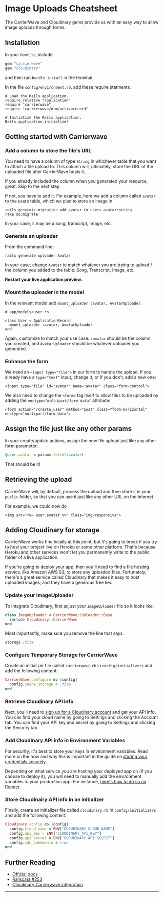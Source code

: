 # Image Uploads Cheatsheet

The CarrierWave and Cloudinary gems provide us with an easy way to allow image
uploads through forms.

## Installation

In your `Gemfile`, include

```ruby
gem "carrierwave"
gem "cloudinary"
```

and then run `bundle install` in the terminal.

In the file `config/environment.rb`, add these require statments:

```ruby{3-4}
# Load the Rails application.
require_relative "application"
require "carrierwave"
require "carrierwave/orm/activerecord"

# Initialize the Rails application.
Rails.application.initialize!
```

## Getting started with Carrierwave

### Add a column to store the file's URL

You need to have a column of type `String` in whichever table that you want to
attach a file upload to. This column will, ultimately, store the URL of the
uploaded file after CarrierWave hosts it.

If you already included the column when you generated your resource, great. Skip
to the next step.

If not, you have to add it. For example, here we add a column called `avatar` to
the users table, which we plan to store an image in:

```
rails generate migration add_avatar_to_users avatar:string
rake db:migrate
```

In your case, it may be a song, transcript, image, etc.

### Generate an uploader

From the command line:

```
rails generate uploader Avatar
```

In your case, change `Avatar` to match whatever you are trying to upload / the
column you added to the table: Song, Transcript, Image, etc.

**Restart your live application preview.**

### Mount the uploader in the model

In the relevant model add `mount_uploader :avatar, AvatarUploader`.

```ruby{4}
# app/models/user.rb

class User < ApplicationRecord
  mount_uploader :avatar, AvatarUploader
end
```

Again, customize to match your use case. `:avatar` should be the column you
created, and `AvatarUploader` should be whatever uploader you generated.

### Enhance the form

We need an `<input type="file">` in our form to handle the upload. If you
already have a `type="text"` input, change it; or if you don't, add a new one:

```erb
<input type="file" id="avatar" name="avatar" class="form-control">
```

We also need to change the `<form>` tag itself to allow files to be uploaded by
adding the `enctype="multipart/form-data"` attribute:

```erb
<form action="/create_user" method="post" class="form-horizontal" enctype="multipart/form-data">
```

## Assign the file just like any other params

In your create/update actions, assign the new file upload just like any other
form parameter:

```ruby
@user.avatar = params.fetch(:avatar)
```

That should be it!

## Retrieving the upload

CarrierWave will, by default, process the upload and then store it in your
`public` folder, so that you can use it just like any other URL on the internet.

For example, we could now do

```erb
<img src="<%= user.avatar %>" class="img-responsive">
```

## Adding Cloudinary for storage

CarrierWave works fine locally at this point, but it's going to break if you try
to host your project live on Heroku or some other platform. That's because Heroku and other services won't let you permanently write to the public folder of a live application.

If you're going to deploy your app, then you'll need to find a file
hosting service, like Amazon AWS S3, to store any uploaded files. Fortunately,
there's a great service called Cloudinary that makes it easy to host uploaded
images; and they have a generous free tier.

### Update your ImageUploader

To integrate Cloudinary, first adjust your `ImageUploader` file so it looks like:

```ruby
class ImageUploader < CarrierWave::Uploader::Base
  include Cloudinary::CarrierWave
end
```

Most importantly, make sure you remove the line that says:

```ruby
storage :file
```

### Configure Temporary Storage for CarrierWave

Create an initializer file called `carrierwave.rb` in `config/initializers` and add the following content:

```ruby
CarrierWave.configure do |config|
  config.cache_storage = :file
end
```

### Retrieve Cloudinary API info

Next, you'll need to [sign up for a Cloudinary
account](https://cloudinary.com/users/register/free) and get
your API info. You can find your cloud name by going to Settings and clicking
the Account tab. You can find your API key and secret by going to Settings and
clicking the Security tab.

### Add Cloudinary API info in Environment Variables

For security, it's best to store your keys in environment variables. Read more
on the how and why this is important in the guide on [storing your credentials
securely](https://learn.firstdraft.com/lessons/52-storing-credentials-securely).

Depending on what service you are hosting your deployed app on (if you choose to deploy it), you will need to manually add the environment variables to your production app. For instance, [here's how to do so on Render](https://render.com/docs/configure-environment-variables#configuring-secrets-and-other-environment-information-on-render).

### Store Cloudinairy API info in an initializer

Finally, create an initializer file called `cloudinary.rb` in `config/initializers` and add the following content:

```ruby
Cloudinary.config do |config|
  config.cloud_name = ENV["CLOUDINARY_CLOUD_NAME"]
  config.api_key = ENV["CLOUDINARY_API_KEY"]
  config.api_secret = ENV["CLOUDINARY_API_SECRET"]
  config.cdn_subdomain = true
end
```

## Further Reading

- [Official docs](https://github.com/carrierwaveuploader/carrierwave)
- [Railscast #253](http://railscasts.com/episodes/253-carrierwave-file-uploads)
- [Cloudinary Carrierwave integration](https://cloudinary.com/documentation/rails_carrierwave)

---
